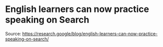 # English learners can now practice speaking on Search

Source: <https://research.google/blog/english-learners-can-now-practice-speaking-on-search/>
